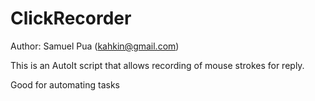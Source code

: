 # ClickRecorder

Author: Samuel Pua (kahkin@gmail.com)

This is an AutoIt script that allows recording of mouse strokes for reply.

Good for automating tasks
